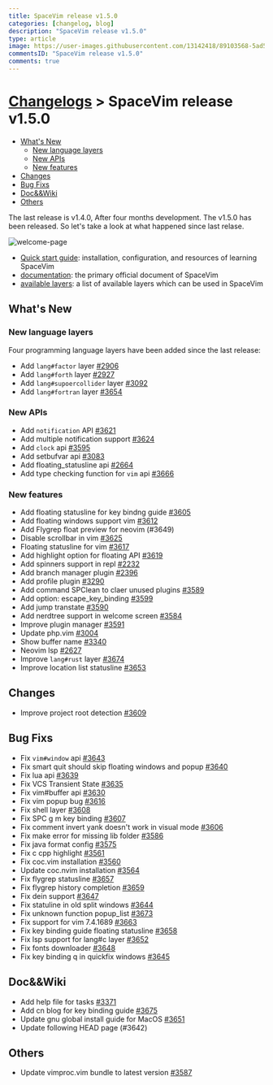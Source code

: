 ```yaml
---
title: SpaceVim release v1.5.0
categories: [changelog, blog]
description: "SpaceVim release v1.5.0"
type: article
image: https://user-images.githubusercontent.com/13142418/89103568-5ad59480-d445-11ea-9745-bd53e668b956.png
commentsID: "SpaceVim release v1.5.0"
comments: true
---
```


# [Changelogs](../development#changelog) > SpaceVim release v1.5.0

<!-- vim-markdown-toc GFM -->

- [What's New](#whats-new)
  - [New language layers](#new-language-layers)
  - [New APIs](#new-apis)
  - [New features](#new-features)
- [Changes](#changes)
- [Bug Fixs](#bug-fixs)
- [Doc&&Wiki](#docwiki)
- [Others](#others)

<!-- vim-markdown-toc -->


The last release is v1.4.0, After four months development.
The v1.5.0 has been released. So let's take a look at what happened since last relase.

![welcome-page](https://user-images.githubusercontent.com/13142418/89103568-5ad59480-d445-11ea-9745-bd53e668b956.png)

- [Quick start guide](../quick-start-guide/): installation, configuration, and resources of learning SpaceVim
- [documentation](../documentation/): the primary official document of SpaceVim
- [available layers](../layers/): a list of available layers which can be used in SpaceVim

## What's New

### New language layers

Four programming language layers have been added since the last release:

- Add `lang#factor` layer [#2906](https://github.com/SpaceVim/SpaceVim/pull/2906)
- Add `lang#forth` layer [#2927](https://github.com/SpaceVim/SpaceVim/pull/2927)
- Add `lang#supoercollider` layer [#3092](https://github.com/SpaceVim/SpaceVim/pull/3092)
- Add `lang#fortran` layer [#3654](https://github.com/SpaceVim/SpaceVim/pull/3654)

### New APIs

- Add `notification` API [#3621](https://github.com/SpaceVim/SpaceVim/pull/3621)
- Add multiple notification support [#3624](https://github.com/SpaceVim/SpaceVim/pull/3624)
- Add `clock` api [#3595](https://github.com/SpaceVim/SpaceVim/pull/3595)
- Add setbufvar api [#3083](https://github.com/SpaceVim/SpaceVim/pull/3083)
- Add floating_statusline api [#2664](https://github.com/SpaceVim/SpaceVim/pull/2664)
- Add type checking function for `vim` api [#3666](https://github.com/SpaceVim/SpaceVim/pull/3666)

### New features

- Add floating statusline for key bindng guide [#3605](https://github.com/SpaceVim/SpaceVim/pull/3605)
- Add floating windows support vim [#3612](https://github.com/SpaceVim/SpaceVim/pull/3612)
- Add Flygrep float preview for neovim (#3649)
- Disable scrollbar in vim [#3625](https://github.com/SpaceVim/SpaceVim/pull/3625)
- Floating statusline for vim [#3617](https://github.com/SpaceVim/SpaceVim/pull/3617)
- Add highlight option for floating API [#3619](https://github.com/SpaceVim/SpaceVim/pull/3619)
- Add spinners support in repl [#2232](https://github.com/SpaceVim/SpaceVim/pull/2232)
- Add branch manager plugin [#2396](https://github.com/SpaceVim/SpaceVim/pull/2396)
- Add profile plugin [#3290](https://github.com/SpaceVim/SpaceVim/pull/3290)
- Add command SPClean to claer unused plugins [#3589](https://github.com/SpaceVim/SpaceVim/pull/3589)
- Add option: escape_key_binding [#3599](https://github.com/SpaceVim/SpaceVim/pull/3599)
- Add jump transtate [#3590](https://github.com/SpaceVim/SpaceVim/pull/3590)
- Add nerdtree support in welcome screen [#3584](https://github.com/SpaceVim/SpaceVim/pull/3584)
- Improve plugin manager [#3591](https://github.com/SpaceVim/SpaceVim/pull/3591)
- Update php.vim [#3004](https://github.com/SpaceVim/SpaceVim/pull/3004)
- Show buffer name [#3340](https://github.com/SpaceVim/SpaceVim/pull/3340)
- Neovim lsp [#2627](https://github.com/SpaceVim/SpaceVim/pull/2627)
- Improve `lang#rust` layer [#3674](https://github.com/SpaceVim/SpaceVim/pull/3674)
- Improve location list statusline [#3653](https://github.com/SpaceVim/SpaceVim/pull/3653)

## Changes

- Improve project root detection [#3609](https://github.com/SpaceVim/SpaceVim/pull/3609)

## Bug Fixs

- Fix `vim#window` api [#3643](https://github.com/SpaceVim/SpaceVim/pull/3643)
- Fix smart quit should skip floating windows and popup [#3640](https://github.com/SpaceVim/SpaceVim/pull/3640)
- Fix lua api [#3639](https://github.com/SpaceVim/SpaceVim/pull/3639)
- Fix VCS Transient State [#3635](https://github.com/SpaceVim/SpaceVim/pull/3635)
- Fix vim#buffer api [#3630](https://github.com/SpaceVim/SpaceVim/pull/3630)
- Fix vim popup bug [#3616](https://github.com/SpaceVim/SpaceVim/pull/3616)
- Fix shell layer [#3608](https://github.com/SpaceVim/SpaceVim/pull/3608)
- Fix SPC g m key binding [#3607](https://github.com/SpaceVim/SpaceVim/pull/3607)
- Fix comment invert yank doesn't work in visual mode [#3606](https://github.com/SpaceVim/SpaceVim/pull/3606)
- Fix make error for missing lib folder [#3586](https://github.com/SpaceVim/SpaceVim/pull/3586)
- Fix java format config [#3575](https://github.com/SpaceVim/SpaceVim/pull/3575)
- Fix c cpp highlight [#3561](https://github.com/SpaceVim/SpaceVim/pull/3561)
- Fix coc.vim installation [#3560](https://github.com/SpaceVim/SpaceVim/pull/3560)
- Update coc.nvim installation [#3564](https://github.com/SpaceVim/SpaceVim/pull/3564)
- Fix flygrep statusline [#3657](https://github.com/SpaceVim/SpaceVim/pull/3657)
- Fix flygrep history completion [#3659](https://github.com/SpaceVim/SpaceVim/pull/3659)
- Fix dein support [#3647](https://github.com/SpaceVim/SpaceVim/pull/3647)
- Fix statuline in old split windows [#3644](https://github.com/SpaceVim/SpaceVim/pull/3644)
- Fix unknown function popup_list [#3673](https://github.com/SpaceVim/SpaceVim/pull/3673)
- Fix support for vim 7.4.1689 [#3663](https://github.com/SpaceVim/SpaceVim/pull/3663)
- Fix key binding guide floating statusline [#3658](https://github.com/SpaceVim/SpaceVim/pull/3658)
- Fix lsp support for lang#c layer [#3652](https://github.com/SpaceVim/SpaceVim/pull/3652)
- Fix fonts downloader [#3648](https://github.com/SpaceVim/SpaceVim/pull/3648)
- Fix key binding q in quickfix windows [#3645](https://github.com/SpaceVim/SpaceVim/pull/3645)

## Doc&&Wiki

- Add help file for tasks [#3371](https://github.com/SpaceVim/SpaceVim/pull/3371)
- Add cn blog for key binding guide [#3675](https://github.com/SpaceVim/SpaceVim/pull/3675)
- Update gnu global install guide for MacOS [#3651](https://github.com/SpaceVim/SpaceVim/pull/3651)
- Update following HEAD page (#3642)

## Others

- Update vimproc.vim bundle to latest version [#3587](https://github.com/SpaceVim/SpaceVim/pull/3587)

